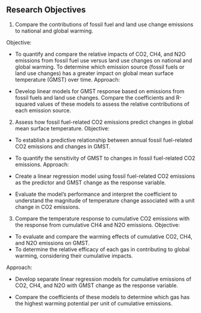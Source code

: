 ## Research Objectives

1. Compare the contributions of fossil fuel and land use change emissions to national and global warming.

Objective:

- To quantify and compare the relative impacts of CO2, CH4, and N2O emissions from fossil fuel use versus land use changes on national and global warming.
To determine which emission source (fossil fuels or land use changes) has a greater impact on global mean surface temperature (GMST) over time.
Approach:

- Develop linear models for GMST response based on emissions from fossil fuels and land use changes.
Compare the coefficients and R-squared values of these models to assess the relative contributions of each emission source.

2. Assess how fossil fuel-related CO2 emissions predict changes in global mean surface temperature.
Objective:

- To establish a predictive relationship between annual fossil fuel-related CO2 emissions and changes in GMST.

- To quantify the sensitivity of GMST to changes in fossil fuel-related CO2 emissions.
Approach:

- Create a linear regression model using fossil fuel-related CO2 emissions as the predictor and GMST change as the response variable.

- Evaluate the model’s performance and interpret the coefficient to understand the magnitude of temperature change associated with a unit change in CO2 emissions.

3. Compare the temperature response to cumulative CO2 emissions with the response from cumulative CH4 and N2O emissions.
Objective:

- To evaluate and compare the warming effects of cumulative CO2, CH4, and N2O emissions on GMST.
- To determine the relative efficacy of each gas in contributing to global warming, considering their cumulative impacts.

Approach:

- Develop separate linear regression models for cumulative emissions of CO2, CH4, and N2O with GMST change as the response variable.

- Compare the coefficients of these models to determine which gas has the highest warming potential per unit of cumulative emissions.
